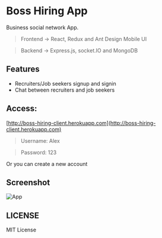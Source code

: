 # Boss Hiring App

Business social network App.

> Frontend -> React, Redux and Ant Design Mobile UI

> Backend -> Express.js, socket.IO and MongoDB

## Features
- Recruiters/Job seekers signup and signin
- Chat between recruiters and job seekers

## Access:

[http://boss-hiring-client.herokuapp.com](http://boss-hiring-client.herokuapp.com)

> Username: Alex

> Password: 123

Or you can create a new account

## Screenshot

![App](https://user-images.githubusercontent.com/43511249/90716518-23efe300-e27b-11ea-8b62-1f308d5a37ee.png)

## LICENSE

MIT License
